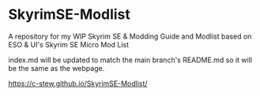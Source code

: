 # SkyrimSE-Modlist
A repository for my WIP Skyrim SE &amp; Modding Guide and Modlist based on ESO &amp; UI's Skyrim SE Micro Mod List

index.md will be updated to match the main branch's README.md so it will be the same as the webpage.

https://c-stew.github.io/SkyrimSE-Modlist/
